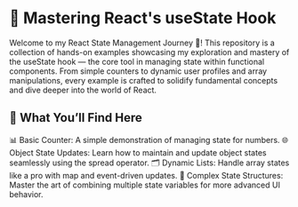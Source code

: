 # 🌟 Mastering React's useState Hook
Welcome to my React State Management Journey 🚀! This repository is a collection of hands-on examples showcasing my exploration and mastery of the useState hook — the core tool in managing state within functional components. From simple counters to dynamic user profiles and array manipulations, every example is crafted to solidify fundamental concepts and dive deeper into the world of React.

## 🎯 What You’ll Find Here
📊 Basic Counter: A simple demonstration of managing state for numbers.
🌐 Object State Updates: Learn how to maintain and update object states seamlessly using the spread operator.
🗂️ Dynamic Lists: Handle array states like a pro with map and event-driven updates.
🎨 Complex State Structures: Master the art of combining multiple state variables for more advanced UI behavior.